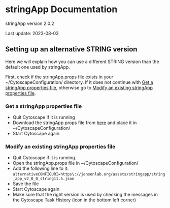 # stringApp Documentation

stringApp version 2.0.2

Last update: 2023-08-03

## Setting up an alternative STRING version

Here we will explain how you can use a different STRING version than the default one used by stringApp. 

First, check if the stringApp.props file exists in your ~/CytoscapeConfiguration/ directory. If it does not continue with [Get a stringApp properties file](#get-a-stringApp-properties-file), otherwise go to [Modify an existing stringApp properties file](#modify-an-existing-stringApp-properties-file). 

### Get a stringApp properties file
- Quit Cytoscape if it is running
- Download the stringApp.props file from [here](./stringApp.props) and place it in ~/CytoscapeConfiguration/
- Start Cytoscape again


### Modify an existing stringApp properties file
- Quit Cytoscape if it is running.
- Open the stringApp.props file in ~/CytoscapeConfiguration/ 
- Add the following line to it: `alternativeCONFIGURI=https\://jensenlab.org/assets/stringapp/string_app_v2_0_0_string11.5.json`
- Save the file
- Start Cytoscape again
- Make sure that the right version is used by checking the messages in the Cytoscape Task History (icon in the bottom left corner)
